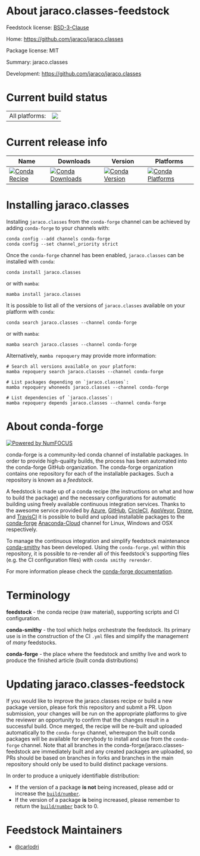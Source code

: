 About jaraco.classes-feedstock
==============================

Feedstock license: [BSD-3-Clause](https://github.com/conda-forge/jaraco.classes-feedstock/blob/main/LICENSE.txt)

Home: https://github.com/jaraco/jaraco.classes

Package license: MIT

Summary: jaraco.classes

Development: https://github.com/jaraco/jaraco.classes

Current build status
====================


<table><tr><td>All platforms:</td>
    <td>
      <a href="https://dev.azure.com/conda-forge/feedstock-builds/_build/latest?definitionId=3955&branchName=main">
        <img src="https://dev.azure.com/conda-forge/feedstock-builds/_apis/build/status/jaraco.classes-feedstock?branchName=main">
      </a>
    </td>
  </tr>
</table>

Current release info
====================

| Name | Downloads | Version | Platforms |
| --- | --- | --- | --- |
| [![Conda Recipe](https://img.shields.io/badge/recipe-jaraco.classes-green.svg)](https://anaconda.org/conda-forge/jaraco.classes) | [![Conda Downloads](https://img.shields.io/conda/dn/conda-forge/jaraco.classes.svg)](https://anaconda.org/conda-forge/jaraco.classes) | [![Conda Version](https://img.shields.io/conda/vn/conda-forge/jaraco.classes.svg)](https://anaconda.org/conda-forge/jaraco.classes) | [![Conda Platforms](https://img.shields.io/conda/pn/conda-forge/jaraco.classes.svg)](https://anaconda.org/conda-forge/jaraco.classes) |

Installing jaraco.classes
=========================

Installing `jaraco.classes` from the `conda-forge` channel can be achieved by adding `conda-forge` to your channels with:

```
conda config --add channels conda-forge
conda config --set channel_priority strict
```

Once the `conda-forge` channel has been enabled, `jaraco.classes` can be installed with `conda`:

```
conda install jaraco.classes
```

or with `mamba`:

```
mamba install jaraco.classes
```

It is possible to list all of the versions of `jaraco.classes` available on your platform with `conda`:

```
conda search jaraco.classes --channel conda-forge
```

or with `mamba`:

```
mamba search jaraco.classes --channel conda-forge
```

Alternatively, `mamba repoquery` may provide more information:

```
# Search all versions available on your platform:
mamba repoquery search jaraco.classes --channel conda-forge

# List packages depending on `jaraco.classes`:
mamba repoquery whoneeds jaraco.classes --channel conda-forge

# List dependencies of `jaraco.classes`:
mamba repoquery depends jaraco.classes --channel conda-forge
```


About conda-forge
=================

[![Powered by
NumFOCUS](https://img.shields.io/badge/powered%20by-NumFOCUS-orange.svg?style=flat&colorA=E1523D&colorB=007D8A)](https://numfocus.org)

conda-forge is a community-led conda channel of installable packages.
In order to provide high-quality builds, the process has been automated into the
conda-forge GitHub organization. The conda-forge organization contains one repository
for each of the installable packages. Such a repository is known as a *feedstock*.

A feedstock is made up of a conda recipe (the instructions on what and how to build
the package) and the necessary configurations for automatic building using freely
available continuous integration services. Thanks to the awesome service provided by
[Azure](https://azure.microsoft.com/en-us/services/devops/), [GitHub](https://github.com/),
[CircleCI](https://circleci.com/), [AppVeyor](https://www.appveyor.com/),
[Drone](https://cloud.drone.io/welcome), and [TravisCI](https://travis-ci.com/)
it is possible to build and upload installable packages to the
[conda-forge](https://anaconda.org/conda-forge) [Anaconda-Cloud](https://anaconda.org/)
channel for Linux, Windows and OSX respectively.

To manage the continuous integration and simplify feedstock maintenance
[conda-smithy](https://github.com/conda-forge/conda-smithy) has been developed.
Using the ``conda-forge.yml`` within this repository, it is possible to re-render all of
this feedstock's supporting files (e.g. the CI configuration files) with ``conda smithy rerender``.

For more information please check the [conda-forge documentation](https://conda-forge.org/docs/).

Terminology
===========

**feedstock** - the conda recipe (raw material), supporting scripts and CI configuration.

**conda-smithy** - the tool which helps orchestrate the feedstock.
                   Its primary use is in the construction of the CI ``.yml`` files
                   and simplify the management of *many* feedstocks.

**conda-forge** - the place where the feedstock and smithy live and work to
                  produce the finished article (built conda distributions)


Updating jaraco.classes-feedstock
=================================

If you would like to improve the jaraco.classes recipe or build a new
package version, please fork this repository and submit a PR. Upon submission,
your changes will be run on the appropriate platforms to give the reviewer an
opportunity to confirm that the changes result in a successful build. Once
merged, the recipe will be re-built and uploaded automatically to the
`conda-forge` channel, whereupon the built conda packages will be available for
everybody to install and use from the `conda-forge` channel.
Note that all branches in the conda-forge/jaraco.classes-feedstock are
immediately built and any created packages are uploaded, so PRs should be based
on branches in forks and branches in the main repository should only be used to
build distinct package versions.

In order to produce a uniquely identifiable distribution:
 * If the version of a package **is not** being increased, please add or increase
   the [``build/number``](https://docs.conda.io/projects/conda-build/en/latest/resources/define-metadata.html#build-number-and-string).
 * If the version of a package **is** being increased, please remember to return
   the [``build/number``](https://docs.conda.io/projects/conda-build/en/latest/resources/define-metadata.html#build-number-and-string)
   back to 0.

Feedstock Maintainers
=====================

* [@carlodri](https://github.com/carlodri/)

